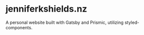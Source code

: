 # jenniferkshields.nz

A personal website built with Gatsby and Prismic, utilizing styled-components.
